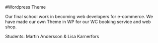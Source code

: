 #Wordpress Theme

Our final school work in becoming web developers for e-commerce. We have made our own Theme in WP for our WC booking service and web shop.

Students: Martin Andersson & Lisa Karnerfors

